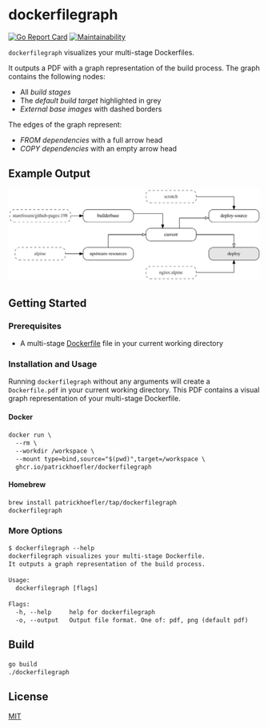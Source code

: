 # dockerfilegraph

[![Go Report Card](https://goreportcard.com/badge/github.com/patrickhoefler/dockerfilegraph)](https://goreportcard.com/report/github.com/patrickhoefler/dockerfilegraph)
[![Maintainability](https://api.codeclimate.com/v1/badges/472d7a3637297d07773d/maintainability)](https://codeclimate.com/github/patrickhoefler/dockerfilegraph/maintainability)

`dockerfilegraph` visualizes your multi-stage Dockerfiles.

It outputs a PDF with a graph representation of the build process. The graph contains the following nodes:

- All _build stages_
- The _default build target_ highlighted in grey
- _External base images_ with dashed borders

The edges of the graph represent:

- _FROM dependencies_ with a full arrow head
- _COPY dependencies_ with an empty arrow head

## Example Output

![Example graph](example/Dockerfile.png)

## Getting Started

### Prerequisites

- A multi-stage [Dockerfile](https://docs.docker.com/engine/reference/builder/) file in your current working directory

### Installation and Usage

Running `dockerfilegraph` without any arguments will create a `Dockerfile.pdf` in your current working directory. This PDF contains a visual graph representation of your multi-stage Dockerfile.

#### Docker

```text
docker run \
  --rm \
  --workdir /workspace \
  --mount type=bind,source="$(pwd)",target=/workspace \
  ghcr.io/patrickhoefler/dockerfilegraph
```

#### Homebrew

```text
brew install patrickhoefler/tap/dockerfilegraph
dockerfilegraph
```

### More Options

```text
$ dockerfilegraph --help
dockerfilegraph visualizes your multi-stage Dockerfile.
It outputs a graph representation of the build process.

Usage:
  dockerfilegraph [flags]

Flags:
  -h, --help     help for dockerfilegraph
  -o, --output   Output file format. One of: pdf, png (default pdf)
```

## Build

```text
go build
./dockerfilegraph
```

## License

[MIT](https://github.com/patrickhoefler/dockerfilegraph/blob/main/LICENSE)
